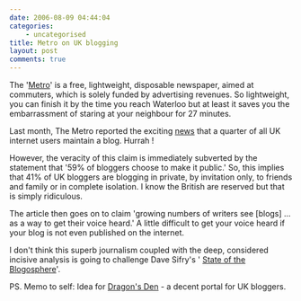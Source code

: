 ```yaml
---
date: 2006-08-09 04:44:04
categories:
    - uncategorised
title: Metro on UK blogging
layout: post
comments: true
---
```

The '[Metro](http://www.metro.co.uk/)' is a free, lightweight,
disposable newspaper, aimed at commuters, which is solely funded by
advertising revenues. So lightweight, you can finish it by the time you
reach Waterloo but at least it saves you the embarrassment of staring at
your neighbour for 27 minutes.

Last month, The Metro reported the exciting
[news](http://www.metro.co.uk/home/article.html?in_article_id=17723&in_page_id=1)
that a quarter of all UK internet users maintain a blog. Hurrah !

However, the veracity of this claim is immediately subverted by the
statement that '59% of bloggers choose to make it public.' So, this
implies that 41% of UK bloggers are blogging in private, by invitation
only, to friends and family or in complete isolation. I know the British
are reserved but that is simply ridiculous.

The article then goes on to claim 'growing numbers of writers see
[blogs] ... as a way to get their voice heard.' A little difficult to
get your voice heard if your blog is not even published on the internet.

I don't think this superb journalism coupled with the deep, considered
incisive analysis is going to challenge Dave Sifry's '
[State of the Blogosphere](http://www.sifry.com/alerts/archives/2006_08.html)'.

PS. Memo to self: Idea for
[Dragon's Den](http://www.bbc.co.uk/dragonsden/) - a decent portal for UK
bloggers.
